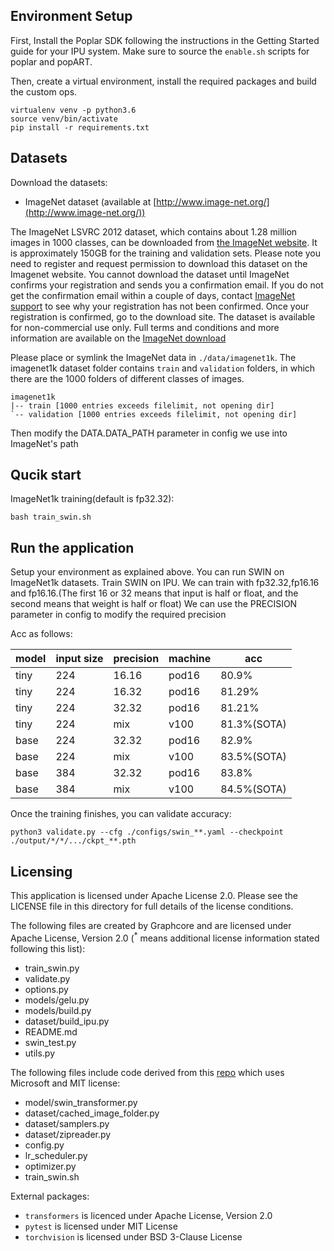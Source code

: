 ## Environment Setup

First, Install the Poplar SDK following the instructions in the Getting Started guide for your IPU system. Make sure to source the `enable.sh` scripts for poplar and popART.

Then, create a virtual environment, install the required packages and build the custom ops.

```console
virtualenv venv -p python3.6
source venv/bin/activate
pip install -r requirements.txt
```


## Datasets

Download the datasets:
* ImageNet dataset (available at [http://www.image-net.org/](http://www.image-net.org/))

The ImageNet LSVRC 2012 dataset, which contains about 1.28 million images in 1000 classes, can be downloaded from [the ImageNet website](http://www.image-net.org/download). It is approximately 150GB for the training and validation sets. Please note you need to register and request permission to download this dataset on the Imagenet website. You cannot download the dataset until ImageNet confirms your registration and sends you a confirmation email. If you do not get the confirmation email within a couple of days, contact [ImageNet support](support@imagenet.org) to see why your registration has not been confirmed. Once your registration is confirmed, go to the download site. The dataset is available for non-commercial use only. Full terms and conditions and more information are available on the [ImageNet download](http://www.image-net.org/download)

Please place or symlink the ImageNet data in `./data/imagenet1k`.
The imagenet1k dataset folder contains `train` and `validation` folders, in which there are the 1000 folders of different classes of images.
```console
imagenet1k
|-- train [1000 entries exceeds filelimit, not opening dir]
`-- validation [1000 entries exceeds filelimit, not opening dir]
```
Then modify the DATA.DATA_PATH parameter in config we use into ImageNet's path

## Qucik start
ImageNet1k training(default is fp32.32):
```console
bash train_swin.sh
```

## Run the application

Setup your environment as explained above. You can run SWIN on ImageNet1k datasets. Train SWIN on IPU. 
We can train with fp32.32,fp16.16 and fp16.16.(The first 16 or 32 means that input is half or float, and the second means that weight is half or float)
We can use the PRECISION parameter in config to modify the required precision

Acc as follows: 

| model | input size | precision | machine |     acc     |
|-------|------------|-----------|---------|-------------|
| tiny  |   224      |    16.16  |  pod16  |    80.9%    |
| tiny  |   224      |    16.32  |  pod16  |    81.29%   |
| tiny  |   224      |    32.32  |  pod16  |    81.21%   |
| tiny  |   224      |     mix   |  v100   |  81.3%(SOTA)|
| base  |   224      |    32.32  |  pod16  |    82.9%    |
| base  |   224      |     mix   |  v100   |  83.5%(SOTA)|
| base  |   384      |    32.32  |  pod16  |    83.8%    |
| base  |   384      |     mix   |  v100   |  84.5%(SOTA)|

Once the training finishes, you can validate accuracy:
```console
python3 validate.py --cfg ./configs/swin_**.yaml --checkpoint ./output/*/*/.../ckpt_**.pth
```

## Licensing
This application is licensed under Apache License 2.0. Please see the LICENSE file in this directory for full details of the license conditions.

The following files are created by Graphcore and are licensed under Apache License, Version 2.0  (<sup>*</sup> means additional license information stated following this list):
* train_swin.py
* validate.py
* options.py
* models/gelu.py
* models/build.py
* dataset/build_ipu.py  
* README.md
* swin_test.py
* utils.py

The following files include code derived from this [repo](https://github.com/microsoft/Swin-Transformer) which uses Microsoft and MIT license:
* model/swin_transformer.py
* dataset/cached_image_folder.py
* dataset/samplers.py
* dataset/zipreader.py
* config.py
* lr_scheduler.py
* optimizer.py
* train_swin.sh

External packages:
- `transformers` is licenced under Apache License, Version 2.0
- `pytest` is licensed under MIT License
- `torchvision` is licensed under BSD 3-Clause License